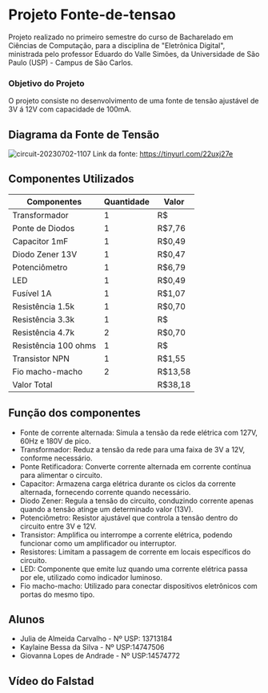 # Projeto Fonte-de-tensao

Projeto realizado no primeiro semestre do curso de Bacharelado em Ciências de Computação, para a disciplina de "Eletrônica Digital", ministrada pelo professor Eduardo do Valle Simões, da Universidade de São Paulo (USP) - Campus de São Carlos.

### Objetivo do Projeto
O projeto consiste no desenvolvimento de uma fonte de tensão ajustável de 3V á 12V com capacidade de 100mA.

## Diagrama da Fonte de Tensão

![circuit-20230702-1107](https://github.com/J-carvalho17/Fonte-de-tensao/assets/129186293/d1ef9827-de2a-48d0-a5c0-5733c3d0efd0)
Link da fonte: https://tinyurl.com/22uxj27e

## Componentes Utilizados
| Componentes | Quantidade | Valor |
| -------- | -------- | -------- | 
| Transformador |1|R$|
| Ponte de Diodos |1|R$7,76 |
| Capacitor 1mF |1|R$0,49 |
| Diodo Zener 13V |1|R$0,47 |
| Potenciômetro |1|R$6,79 |
| LED |1|R$0,49|
| Fusível 1A|1|R$1,07|
| Resistência 1.5k |1|R$0,70|
| Resistência 3.3k |1|R$|
| Resistência 4.7k |2|R$0,70 |
| Resistência 100 ohms |1|R$ |
| Transistor NPN |1|R$1,55 |
| Fio macho-macho |2|R$13,58|
| Valor Total||R$38,18 |

## Função dos componentes

- Fonte de corrente alternada: Simula a tensão da rede elétrica com 127V, 60Hz e 180V de pico.
- Transformador: Reduz a tensão da rede para uma faixa de 3V a 12V, conforme necessário.
- Ponte Retificadora: Converte corrente alternada em corrente contínua para alimentar o circuito.
- Capacitor: Armazena carga elétrica durante os ciclos da corrente alternada, fornecendo corrente quando necessário.
- Diodo Zener: Regula a tensão do circuito, conduzindo corrente apenas quando a tensão atinge um determinado valor (13V).
- Potenciômetro: Resistor ajustável que controla a tensão dentro do circuito entre 3V e 12V.
- Transistor: Amplifica ou interrompe a corrente elétrica, podendo funcionar como um amplificador ou interruptor.
- Resistores: Limitam a passagem de corrente em locais específicos do circuito.
- LED: Componente que emite luz quando uma corrente elétrica passa por ele, utilizado como indicador luminoso.
- Fio macho-macho: Utilizado para conectar dispositivos eletrônicos com portas do mesmo tipo.

## Alunos

- Julia de Almeida Carvalho - Nº USP: 13713184
- Kaylaine Bessa da Silva - Nº USP:14747506
- Giovanna Lopes de Andrade - Nº USP:14574772

## Vídeo do Falstad


